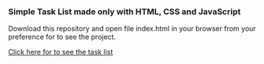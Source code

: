 ### Simple Task List made only with HTML, CSS and JavaScript

Download this repository and open file index.html in your browser from your preference for to see the project.

[Click here for to see the task list](https://mateusesm.github.io/simple-task-list/)

